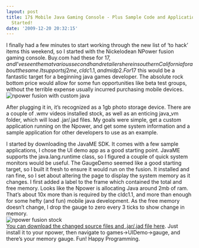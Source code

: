 ```yaml
---
layout: post
title: 17$ Mobile Java Gaming Console - Plus Sample Code and Application To Get You
  Started!
date: '2009-12-20 20:32:15'
---
```



I finally had a few minutes to start working through the new list of ‘to hack’ items this weekend, so I started with the Nickelodean NPower fusion gaming console. Buy.com had these for 17$, and I’ve seen them at various secondhand retailers here in southern California for about the same. It supports j2me, cldc1.1, and midp2. For 17$ this would be a fantastic target for a beginning java games developer. The absolute rock bottom price would allow for some fun opportunities like beta test groups, without the terrible expense usually incurred purchasing mobile devices. ![npower fusion with custom java](http://66.147.244.180/~hunterda/content/images/2009/12/npowerjava1.jpg)

After plugging it in, it’s recognized as a 1gb photo storage device. There are a couple of .wmv videos installed stock, as well as an enticing java_vm folder, which will load .jar/.jad files. My goals were simple, get a custom application running on the Npower, and get some system information and a sample application for other developers to use as an example.

I started by downloading the JavaME SDK. It comes with a few sample applications, I chose the UI demo app as a good starting point. JavaME supports the java.lang.runtime class, so I figured a couple of quick system monitors would be useful. The GaugeDemo seemed like a good starting target, so I built it fresh to ensure it would run on the fusion. It installed and ran fine, so I set about altering the page to display the system memory as it changes. I first added a label to the frame which contained the total and free memory. Looks like the Npower is allocating Java around 2mb of ram. That’s about 10x more than is required by the cldc1.1, and more than enough for some hefty (and fun) mobile java development. As the free memory doesn’t change, I drop the gauge to zero every 3 ticks to show change in memory.  
![npower fusion stock](http://66.147.244.180/~hunterda/content/images/2009/12/nmp4075sbs1.jpg)  
[You can download the changed source files and .jar/.jad file here](http://www.hunterdavis.com/freememuidemo.zip). Just install it to your npower, then navigate to games->UIDemo->gauge, and there’s your memory gauge. Fun! Happy Programming.


